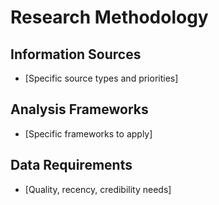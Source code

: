 # Research Methodology

## Information Sources

- [Specific source types and priorities]

## Analysis Frameworks

- [Specific frameworks to apply]

## Data Requirements

- [Quality, recency, credibility needs]
